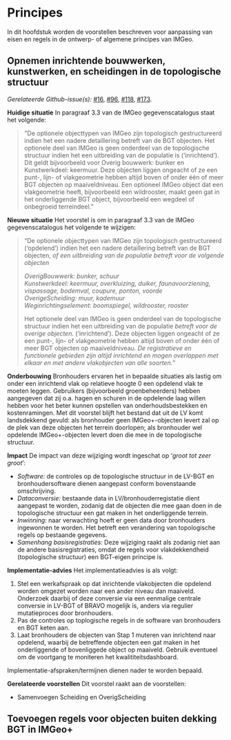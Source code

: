 Principes
=========

In dit hoofdstuk worden de voorstellen beschreven voor aanpassing van eisen en
regels in de ontwerp- of algemene principes van IMGeo.

Opnemen inrichtende bouwwerken, kunstwerken, en scheidingen in de topologische structuur
----------------------------------------------------------------------------------------

*Gerelateerde
Github-issue(s):* [\#16](https://github.com/Geonovum/IMGeo2018/issues/16), [\#96](https://github.com/Geonovum/IMGeo2018/issues/96), [\#118](https://github.com/Geonovum/IMGeo2018/issues/118), [\#173](https://github.com/Geonovum/IMGeo2018/issues/173).

**Huidige situatie** In paragraaf 3.3 van de IMGeo gegevenscatalogus staat het
volgende:

> "De optionele objecttypen van IMGeo zijn topologisch gestructureerd indien het een nadere detaillering betreft van de BGT objecten. Het optionele deel van IMGeo is geen onderdeel van de topologische structuur indien het een uitbreiding van de populatie is (‘inrichtend’). Dit geldt bijvoorbeeld voor Overig bouwwerk: bunker en Kunstwerkdeel: keermuur. Deze objecten liggen ongeacht of ze een punt-, lijn- of vlakgeometrie hebben altijd boven of onder één of meer BGT objecten op maaiveldniveau. Een optioneel IMGeo object dat een vlakgeometrie heeft, bijvoorbeeld een wildrooster, maakt geen gat in het onderliggende BGT object, bijvoorbeeld een wegdeel of onbegroeid terreindeel.” 

**Nieuwe situatie** Het voorstel is om in paragraaf 3.3 van de IMGeo
gegevenscatalogus het volgende te wijzigen:

> “De optionele objecttypen van IMGeo zijn topologisch gestructureerd (‘opdelend’)
> indien het een nadere detaillering betreft van de BGT objecten, *of een
> uitbreiding van de populatie betreft voor de volgende objecten*
>
>   *OverigBouwwerk: bunker, schuur*<br />
>   *Kunstwerkdeel: keermuur, overkluizing, duiker, faunavoorziening, vispassage, bodemval, coupure, ponton, voorde* <br />
>   *OverigeScheiding: muur, kademuur* <br />
>   *Weginrichtingselement: boomspiegel, wildrooster, rooster* <br />
>
> Het optionele deel van IMGeo is geen onderdeel van de topologische structuur
> indien het een uitbreiding van de populatie *betreft voor de overige objecten.*
>(‘inrichtend’). Deze objecten liggen ongeacht of ze een punt-, lijn- of
> vlakgeometrie hebben altijd boven of onder één of meer BGT objecten op
> maaiveldniveau. *De registratieve en functionele gebieden zijn altijd inrichtend en mogen overlappen met elkaar en met andere vlakobjecten van alle soorten.*”

**Onderbouwing** Bronhouders ervaren het in bepaalde situaties als lastig om
onder een inrichtend vlak op relatieve hoogte 0 een opdelend vlak te moeten
leggen. Gebruikers (bijvoorbeeld groenbeheerders) hebben aangegeven dat zij o.a.
hagen en schuren in de opdelende laag willen hebben voor het beter kunnen
opstellen van onderhoudsbestekken en kostenramingen. Met dit voorstel blijft het
bestand dat uit de LV komt landsdekkend gevuld: als bronhouder geen
IMGeo+-objecten levert zal op de plek van deze objecten het terrein doorlopen;
als bronhouder wel opdelende IMGeo+-objecten levert doen die mee in de
topologische structuur.

**Impact** De impact van deze wijziging wordt ingeschat op ‘*groot tot zeer
groot*’:

-   *Software:* de controles op de topologische structuur in de LV-BGT en
    bronhoudersoftware dienen aangepast conform bovenstaande omschrijving.
-   *Dataconversie:* bestaande data in LV/bronhouderregistatie dient aangepast
    te worden, zodanig dat de objecten die mee gaan doen in de topologische
    structuur een gat maken in het onderliggende terrein.
-   *Inwinning:* naar verwachting hoeft er geen data door bronhouders ingewonnen
    te worden. Het betreft een verandering van topologische regels op bestaande
    gegevens.
-   *Samenhang basisregistraties:* Deze wijziging raakt als zodanig niet aan de
    andere basisregistraties, omdat de regels voor vlakdekkendheid (topologische
    structuur) een BGT-eigen principe is.

**Implementatie-advies** Het implementatieadvies is als volgt:

1.  Stel een werkafspraak op dat inrichtende vlakobjecten die opdelend worden
    omgezet worden naar een ander niveau dan maaiveld. Onderzoek daarbij of deze
    conversie via een eenmalige centrale conversie in LV-BGT of BRAVO mogelijk
    is, anders via regulier mutatieproces door bronhouders.
2.  Pas de controles op toplogische regels in de software van bronhouders en BGT
    keten aan.
3.  Laat bronhouders de objecten van Stap 1 muteren van inrichtend naar
    opdelend, waarbij de betreffende objecten een gat maken in het onderliggende
    of bovenliggede object op maaiveld. Gebruik eventueel om de voortgang te
    moniteren het kwalititeitsdashboard.

Implementatie-afspraken/termijnen dienen nader te worden bepaald.

**Gerelateerde voorstellen** Dit voorstel raakt aan de voorstellen:
-   Samenvoegen Scheiding en OverigScheiding

Toevoegen regels voor objecten buiten dekking BGT in IMGeo+
-----------------------------------------------------------
